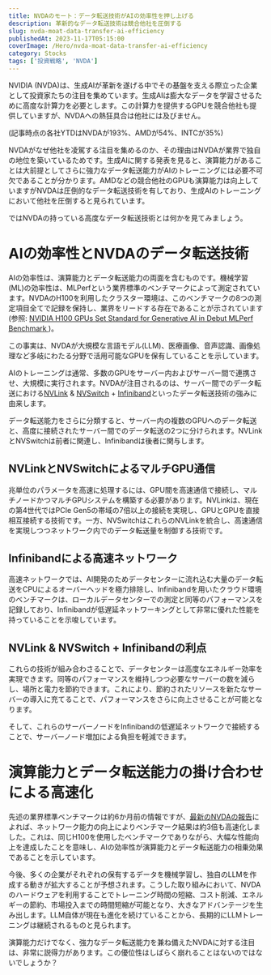 ```yaml
---
title: NVDAのモート：データ転送技術がAIの効率性を押し上げる
description: 革新的なデータ転送技術は競合他社を圧倒する
slug: nvda-moat-data-transfer-ai-efficiency
publishedAt: 2023-11-17T05:15:00
coverImage: /Hero/nvda-moat-data-transfer-ai-efficiency
category: Stocks
tags: ['投資戦略', 'NVDA']
---
```


NVIDIA (NVDA)は、生成AIが革新を遂げる中でその基盤を支える際立った企業として投資家たちの注目を集めています。生成AIは膨大なデータを学習させるために高度な計算力を必要とします。この計算力を提供するGPUを競合他社も提供していますが、NVDAへの熱狂具合は他社には及びません。

(記事時点の各社YTDはNVDAが193%、AMDが54%、INTCが35%)

NVDAがなぜ他社を凌駕する注目を集めるのか、その理由はNVDAが業界で独自の地位を築いているためです。生成AIに関する発表を見ると、演算能力があることは大前提としてさらに強力なデータ転送能力がAIのトレーニングには必要不可欠であることが分かります。AMDなどの競合他社のGPUも演算能力は向上していますがNVDAは圧倒的なデータ転送技術を有しており、生成AIのトレーニングにおいて他社を圧倒すると見られています。

ではNVDAの持っている高度なデータ転送技術とは何かを見てみましょう。

# AIの効率性とNVDAのデータ転送技術

AIの効率性は、演算能力とデータ転送能力の両面を含むものです。機械学習(ML)の効率性は、MLPerfという業界標準のベンチマークによって測定されています。NVDAのH100を利用したクラスター環境は、このベンチマークの8つの測定項目全てで記録を保持し、業界をリードする存在であることが示されています(参照: [NVIDIA H100 GPUs Set Standard for Generative AI in Debut MLPerf Benchmark ](https://blogs.nvidia.com/blog/generative-ai-debut-mlperf/))。

この事実は、NVDAが大規模な言語モデル(LLM)、医療画像、音声認識、画像処理など多岐にわたる分野で活用可能なGPUを保有していることを示しています。

AIのトレーニングは通常、多数のGPUをサーバー内およびサーバー間で連携させ、大規模に実行されます。NVDAが注目されるのは、サーバー間でのデータ転送における[NVLink](https://blogs.nvidia.com/blog/what-is-nvidia-nvlink/) & [NVSwitch](https://www.nvidia.com/ja-jp/data-center/nvlink/) + [Infiniband](https://www.nvidia.com/ja-jp/networking/products/infiniband/)といったデータ転送技術の強みに由来します。

データ転送能力をさらに分類すると、サーバー内の複数のGPUへのデータ転送と、高度に接続されたサーバー間でのデータ転送の2つに分けられます。NVLinkとNVSwitchは前者に関連し、Infinibandは後者に関与します。

## NVLinkとNVSwitchによるマルチGPU通信

兆単位のパラメータを高速に処理するには、GPU間を高速通信で接続し、マルチノードかつマルチGPUシステムを構築する必要があります。NVLinkは、現在の第4世代ではPCIe Gen5の帯域の7倍以上の接続を実現し、GPUとGPUを直接相互接続する技術です。一方、NVSwitchはこれらのNVLinkを統合し、高速通信を実現しつつネットワーク内でのデータ転送量を制御する技術です。

## Infinibandによる高速ネットワーク

高速ネットワークでは、AI開発のためデータセンターに流れ込む大量のデータ転送をCPUによるオーバーヘッドを極力排除し、Infinibandを用いたクラウド環境のベンチマークは、ローカルデータセンターでの測定と同等のパフォーマンスを記録しており、Infinibandが低遅延ネットワーキングとして非常に優れた性能を持っていることを示唆しています。

## NVLink & NVSwitch + Infinibandの利点

これらの技術が組み合わさることで、データセンターは高度なエネルギー効率を実現できます。同等のパフォーマンスを維持しつつ必要なサーバーの数を減らし、場所と電力を節約できます。これにより、節約されたリソースを新たなサーバーの導入に充てることで、パフォーマンスをさらに向上させることが可能となります。

そして、これらのサーバーノードをInfinibandの低遅延ネットワークで接続することで、サーバーノード増加による負担を軽減できます。

# 演算能力とデータ転送能力の掛け合わせによる高速化

先述の業界標準ベンチマークは約6か月前の情報ですが、[最新のNVDAの報告](https://blogs.nvidia.com/blog/scaling-ai-training-mlperf/)によれば、ネットワーク能力の向上によりベンチマーク結果は約3倍も高速化しました。これは、同じH100を使用したベンチマークでありながら、大幅な性能向上を達成したことを意味し、AIの効率性が演算能力とデータ転送能力の相乗効果であることを示しています。

今後、多くの企業がそれぞれの保有するデータを機械学習し、独自のLLMを作成する動きが拡大することが予想されます。こうした取り組みにおいて、NVDAのハードウェアを利用することでトレーニング時間の短縮、コスト削減、エネルギーの節約、市場投入までの時間短縮が可能となり、大きなアドバンテージを生み出します。LLM自体が現在も進化を続けていることから、長期的にLLMトレーニングは継続されるものと見られます。

演算能力だけでなく、強力なデータ転送能力を兼ね備えたNVDAに対する注目は、非常に説得力があります。この優位性はしばらく崩れることはないのではないでしょうか？
